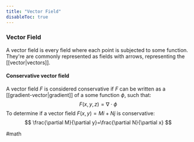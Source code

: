 ```yaml
---
title: "Vector Field"
disableToc: true
---
```


### Vector Field
A vector field is every field where each point is subjected to some function. They're are commonly represented as fields with arrows, representing the [[vector|vectors]].


#### Conservative vector field
A vector field $F$ is considered conservative if $F$ can be written as a [[gradient-vector|gradient]] of a some function $\phi$, such that:
$$
F(x,y,z)=\nabla \cdot \phi
$$
To determine if a vector field $F(x,y)=Mi+Nj$ is conservative:
$$
\frac{\partial M}{\partial y}=\frac{\partial N}{\partial x}
$$


#math 